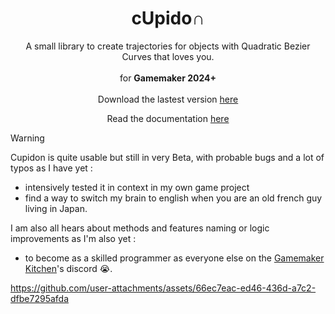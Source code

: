 <h1 align = "center"> cUpido∩ </h1>
<p align = "center">
<!--img src = "https://i.imgur.com/m255R2h.png" /> <br-->
A small library to create trajectories for objects with Quadratic Bezier Curves that loves you.<br><br>
  for <b>Gamemaker 2024+</b><br><br>
Download the lastest version <a href = "https://github.com/manukineko/Cupidon/releases">here</a>
</p>
<p align = "center">
Read the documentation <a href = "https://manukineko.github.io/Cupidon-docs">here</a>
</p>

> [!WARNING]
> Cupidon is quite usable but still in very Beta, with probable bugs and a lot of typos as I have yet :
> - intensively tested it in context in my own game project
> - find a way to switch my brain to english when you are an old french guy living in Japan.
>   
> I am also all hears about methods and features naming or logic improvements as I'm also yet :
> - to become as a skilled programmer as everyone else on the <a href = "https://discord.com/invite/RDYyRqBswD">Gamemaker Kitchen</a>'s discord 😭.

https://github.com/user-attachments/assets/66ec7eac-ed46-436d-a7c2-dfbe7295afda

